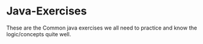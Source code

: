 # Java-Exercises
These are the Common java exercises we all need to practice and know the logic/concepts quite well. 

